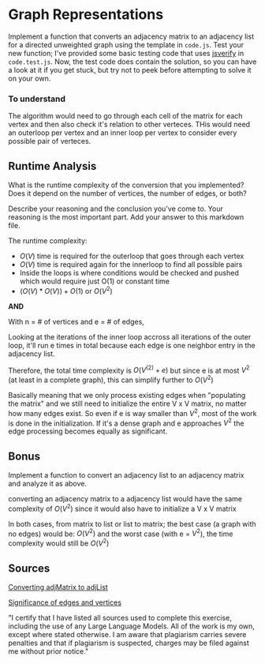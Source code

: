 # Graph Representations

Implement a function that converts an adjacency matrix to an adjacency list for
a directed unweighted graph using the template in `code.js`. Test your new
function; I've provided some basic testing code that uses
[jsverify](https://jsverify.github.io/) in `code.test.js`. Now, the test code
does contain the solution, so you can have a look at it if you get stuck, but
try not to peek before attempting to solve it on your own.  

### To understand

The algorithm would need to go through each cell of the matrix for each vertex
and then also check it's relation to other verteces. THis would need an outerloop
per vertex and an inner loop per vertex to consider every possible pair of 
verteces. 

## Runtime Analysis

What is the runtime complexity of the conversion that you implemented? Does it
depend on the number of vertices, the number of edges, or both?

Describe your reasoning and the conclusion you've come to. Your reasoning is the
most important part. Add your answer to this markdown file.

The runtime complexity:

  - $O(V)$ time is required for the outerloop that goes through each vertex
  - $O(V)$ time is required again for the innerloop to find all possible pairs
  - Inside the loops is where conditions would be checked and pushed which would
    require just O(1) or constant time
  - $(O(V)*O(V))+O(1)$ or $O(V^2)$

__AND__

With n = # of vertices and e = # of edges,

Looking at the iterations of the inner loop accross all iterations of the outer
loop, it'll run e times in total because each edge is one neighbor entry in the 
adjacency list.

Therefore, the total time complexity is $O(V^(2) + e)$ but since e is at most $V^2$
(at least in a complete graph), this can simplify further to $O(V^2)$

Basically meaning that we only process existing edges when "populating the matrix" 
and we still need to initialize the entire V x V matrix, no matter how many edges 
exist. So even if e is way smaller than $V^2$, most of the work is done in the 
initialization. If it's a dense graph and e approaches $V^2$ the edge processing
becomes equally as significant.

## Bonus

Implement a function to convert an adjacency list to an adjacency matrix and
analyze it as above.

converting an adjacency matrix to a adjacency list would have the same complexity
of $O(V^2)$ since it would also have to initialize a V x V matrix

In both cases, from matrix to list or list to matrix; the best case (a graph with 
no edges) would be: $O(V^2)$ and the worst case (with e = $V^2$), the time
complexity would still be $O(V^2)$

## Sources

[Converting adjMatrix to adjList](https://www.geeksforgeeks.org/convert-adjacency-matrix-to-adjacency-list-representation-of-graph/)

[Significance of edges and vertices](https://en.wikipedia.org/wiki/Dense_graph)

"I certify that I have listed all sources used to complete this exercise, including the use of any Large Language Models. All of the work is my own, except where stated otherwise. I am aware that plagiarism carries severe penalties and that if plagiarism is suspected, charges may be filed against me without prior notice."
